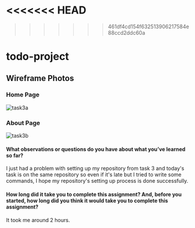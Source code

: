 <<<<<<< HEAD
=======

>>>>>>> 461df4cd154f632513906217584e88ccd2ddc60a
# todo-project
## Wireframe Photos
### Home Page
![task3a](https://user-images.githubusercontent.com/103508563/163464315-57d5982e-3324-4ae3-a627-b8354f073b24.PNG)
### About Page
![task3b](https://user-images.githubusercontent.com/103508563/163464751-a66ed75f-2f2a-4f80-8e43-fd2e5c4c6944.PNG)

#### What observations or questions do you have about what you’ve learned so far?
I just had a problem with setting up my repository from task 3 and today's task is on the same repository so even if it's late but I tried to write some commands, I hope my repository's setting up process is done successfully.
#### How long did it take you to complete this assignment? And, before you started, how long did you think it would take you to complete this assignment?
It took me around 2 hours.
